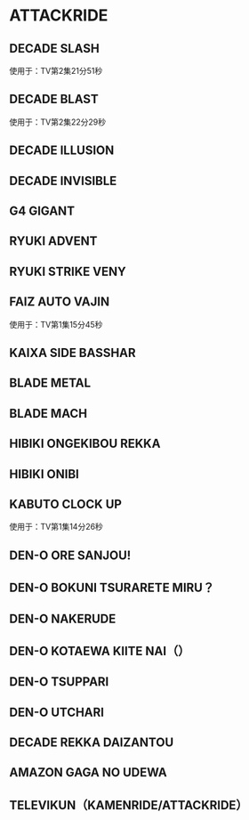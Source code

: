 # ATTACKRIDE

## DECADE SLASH

使用于：TV第2集21分51秒

## DECADE BLAST

使用于：TV第2集22分29秒

## DECADE ILLUSION

## DECADE INVISIBLE

## G4 GIGANT

## RYUKI ADVENT

## RYUKI STRIKE VENY

## FAIZ AUTO VAJIN

使用于：TV第1集15分45秒

## KAIXA SIDE BASSHAR

## BLADE METAL

## BLADE MACH

## HIBIKI ONGEKIBOU REKKA

## HIBIKI ONIBI

## KABUTO CLOCK UP

使用于：TV第1集14分26秒

## DEN-O ORE SANJOU!

## DEN-O BOKUNI TSURARETE MIRU？

## DEN-O NAKERUDE

## DEN-O KOTAEWA KIITE NAI（）

## DEN-O TSUPPARI

## DEN-O UTCHARI

## DECADE REKKA DAIZANTOU

## AMAZON GAGA NO UDEWA

## TELEVIKUN（KAMENRIDE/ATTACKRIDE）
